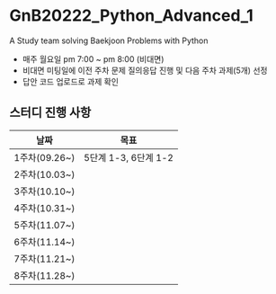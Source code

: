 # GnB20222_Python_Advanced_1
A Study team solving Baekjoon Problems with Python
- 매주 월요일 pm 7:00 ~ pm 8:00 (비대면)
- 비대면 미팅일에 이전 주차 문제 질의응답 진행 및 다음 주차 과제(5개) 선정
- 답안 코드 업로드로 과제 확인
## 스터디 진행 사항
|날짜|목표|
|:--:|:--:|
|1주차(09.26~)|5단계 1-3, 6단계 1-2|
|2주차(10.03~)||6단계 3-7
|3주차(10.10~)||
|4주차(10.31~)||
|5주차(11.07~)||
|6주차(11.14~)||
|7주차(11.21~)||
|8주차(11.28~)||
